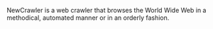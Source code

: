 NewCrawler is a web crawler that browses the World Wide Web in a methodical, automated manner or in an orderly fashion.